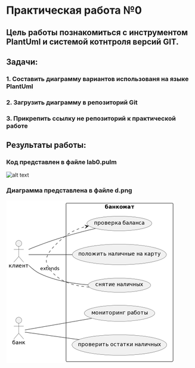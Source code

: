 # Практическая работа №0
## Цель работы познакомиться с инструментом PlantUml и системой котнтроля версий GIT.
## Задачи:
### 1. Составить диаграмму вариантов использованя на языке PlantUml 
### 2. Загрузить диаграмму в репозиторий Git
### 3. Прикрепить ссылку не репозиторий к практической работе 
##
## Результаты работы:
### Код представлен в файле lab0.pulm
![alt text](https://github.com/ksu9999/TMP/blob/master/lab0/lab0.pulm)
### Диаграмма представлена в файле d.png
![alt text](https://github.com/ksu9999/TMP/blob/master/lab0/d.png)
